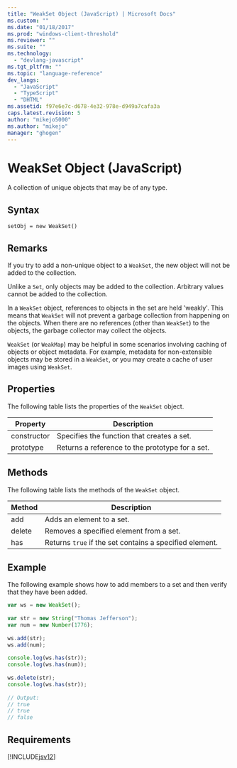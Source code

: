 ```yaml
---
title: "WeakSet Object (JavaScript) | Microsoft Docs"
ms.custom: ""
ms.date: "01/18/2017"
ms.prod: "windows-client-threshold"
ms.reviewer: ""
ms.suite: ""
ms.technology: 
  - "devlang-javascript"
ms.tgt_pltfrm: ""
ms.topic: "language-reference"
dev_langs: 
  - "JavaScript"
  - "TypeScript"
  - "DHTML"
ms.assetid: f97e6e7c-d678-4e32-978e-d949a7cafa3a
caps.latest.revision: 5
author: "mikejo5000"
ms.author: "mikejo"
manager: "ghogen"
---
```

# WeakSet Object (JavaScript)
A collection of unique objects that may be of any type.  
  
## Syntax  
  
```  
setObj = new WeakSet()  
```  
  
## Remarks  
 If you try to add a non-unique object to a `WeakSet`, the new object will not be added to the collection.  
  
 Unlike a `Set`, only objects may be added to the collection. Arbitrary values cannot be added to the collection.  
  
 In a `WeakSet` object, references to objects in the set are held 'weakly'. This means that `WeakSet` will not prevent a garbage collection from happening on the objects. When there are no references (other than `WeakSet`) to the objects, the garbage collector may collect the objects.  
  
 `WeakSet` (or `WeakMap`) may be helpful in some scenarios involving caching of objects or object metadata. For example, metadata for non-extensible objects may be stored in a `WeakSet`, or you may create a cache of user images using `WeakSet`.  
  
## Properties  
 The following table lists the properties of the `WeakSet` object.  
  
|Property|Description|  
|--------------|-----------------|  
|constructor|Specifies the function that creates a set.|  
|prototype|Returns a reference to the prototype for a set.|  
  
## Methods  
 The following table lists the methods of the `WeakSet` object.  
  
|Method|Description|  
|------------|-----------------|  
|add|Adds an element to a set.|  
|delete|Removes a specified element from a set.|  
|has|Returns `true` if the set contains a specified element.|  
  
## Example  
 The following example shows how to add members to a set and then verify that they have been added.  
  
```JavaScript  
var ws = new WeakSet();  
  
var str = new String("Thomas Jefferson");  
var num = new Number(1776);  
  
ws.add(str);  
ws.add(num);  
  
console.log(ws.has(str));  
console.log(ws.has(num));  
  
ws.delete(str);  
console.log(ws.has(str));  
  
// Output:  
// true  
// true  
// false  
```  
  
## Requirements  
 [!INCLUDE[jsv12](../../javascript/reference/includes/jsv12-md.md)]